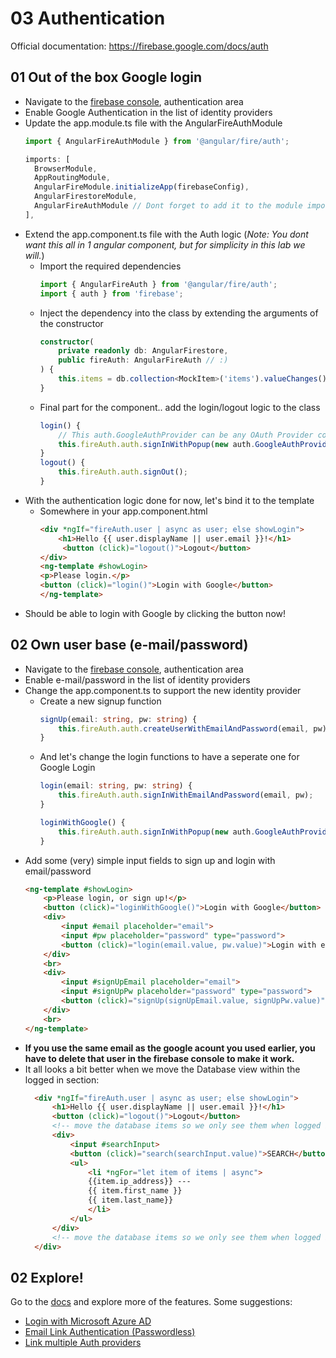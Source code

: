 # 03 Authentication

Official documentation: https://firebase.google.com/docs/auth

## 01 Out of the box Google login

- Navigate to the [firebase console](https://console.firebase.google.com/), authentication area
- Enable Google Authentication in the list of identity providers
- Update the app.module.ts file with the AngularFireAuthModule
  ``` ts
  import { AngularFireAuthModule } from '@angular/fire/auth';

  imports: [
    BrowserModule,
    AppRoutingModule,
    AngularFireModule.initializeApp(firebaseConfig),
    AngularFirestoreModule,
    AngularFireAuthModule // Dont forget to add it to the module imports list
  ],
  ```
- Extend the app.component.ts file with the Auth logic (*Note: You dont want this all in 1 angular component, but for simplicity in this lab we will.*)
  - Import the required dependencies
    ``` ts
    import { AngularFireAuth } from '@angular/fire/auth';
    import { auth } from 'firebase';
    ```
  - Inject the dependency into the class by extending the arguments of the constructor
    ``` ts
    constructor(
        private readonly db: AngularFirestore,
        public fireAuth: AngularFireAuth // :)
    ) {
        this.items = db.collection<MockItem>('items').valueChanges();
    }
    ```
  - Final part for the component.. add the login/logout logic to the class
    ``` ts
    login() {
        // This auth.GoogleAuthProvider can be any OAuth Provider combined with the Popup
        this.fireAuth.auth.signInWithPopup(new auth.GoogleAuthProvider());
    }
    logout() {
        this.fireAuth.auth.signOut();
    }
    ```
- With the authentication logic done for now, let's bind it to the template
  - Somewhere in your app.component.html
    ``` html
    <div *ngIf="fireAuth.user | async as user; else showLogin">
        <h1>Hello {{ user.displayName || user.email }}!</h1>
         <button (click)="logout()">Logout</button>
    </div>
    <ng-template #showLogin>
    <p>Please login.</p>
    <button (click)="login()">Login with Google</button>
    </ng-template>
    ```
- Should be able to login with Google by clicking the button now!

## 02 Own user base (e-mail/password)

- Navigate to the [firebase console](https://console.firebase.google.com/), authentication area
- Enable e-mail/password in the list of identity providers
- Change the app.component.ts to support the new identity provider
  - Create a new signup function
    ``` ts
    signUp(email: string, pw: string) {
        this.fireAuth.auth.createUserWithEmailAndPassword(email, pw)
    }
    ```
  - And let's change the login functions to have a seperate one for Google Login
    ``` ts
    login(email: string, pw: string) {
        this.fireAuth.auth.signInWithEmailAndPassword(email, pw);
    }

    loginWithGoogle() {
        this.fireAuth.auth.signInWithPopup(new auth.GoogleAuthProvider());
    }
    ```
- Add some (very) simple input fields to sign up and login with email/password
    ``` html
    <ng-template #showLogin>
        <p>Please login, or sign up!</p>
        <button (click)="loginWithGoogle()">Login with Google</button>
        <div>
            <input #email placeholder="email">
            <input #pw placeholder="password" type="password">
            <button (click)="login(email.value, pw.value)">Login with email/password</button>
        </div>
        <br>
        <div>
            <input #signUpEmail placeholder="email">
            <input #signUpPw placeholder="password" type="password">
            <button (click)="signUp(signUpEmail.value, signUpPw.value)">Sign me up!</button>
        </div>
        <br>
    </ng-template>
   ```
- **If you use the same email as the google acount you used earlier, you have to delete that user in the firebase console to make it work.**
- It all looks a bit better when we move the Database view within the logged in section:
  ``` html
    <div *ngIf="fireAuth.user | async as user; else showLogin">
        <h1>Hello {{ user.displayName || user.email }}!</h1>
        <button (click)="logout()">Logout</button>
        <!-- move the database items so we only see them when logged in -->
        <div>
            <input #searchInput>
            <button (click)="search(searchInput.value)">SEARCH</button>
            <ul>
                <li *ngFor="let item of items | async">
                {{item.ip_address}} ---
                {{ item.first_name }}
                {{ item.last_name}}
                </li>
            </ul>
        </div>
        <!-- move the database items so we only see them when logged in -->
    </div>
  ```

## 02 Explore!
Go to the [docs](https://firebase.google.com/docs/auth) and explore more of the features.
  Some suggestions: 
- [Login with Microsoft Azure AD](https://firebase.google.com/docs/auth/web/microsoft-oauth)
- [Email Link Authentication (Passwordless)](https://firebase.google.com/docs/auth/web/email-link-auth)
- [Link multiple Auth providers](https://firebase.google.com/docs/auth/web/account-linking)

